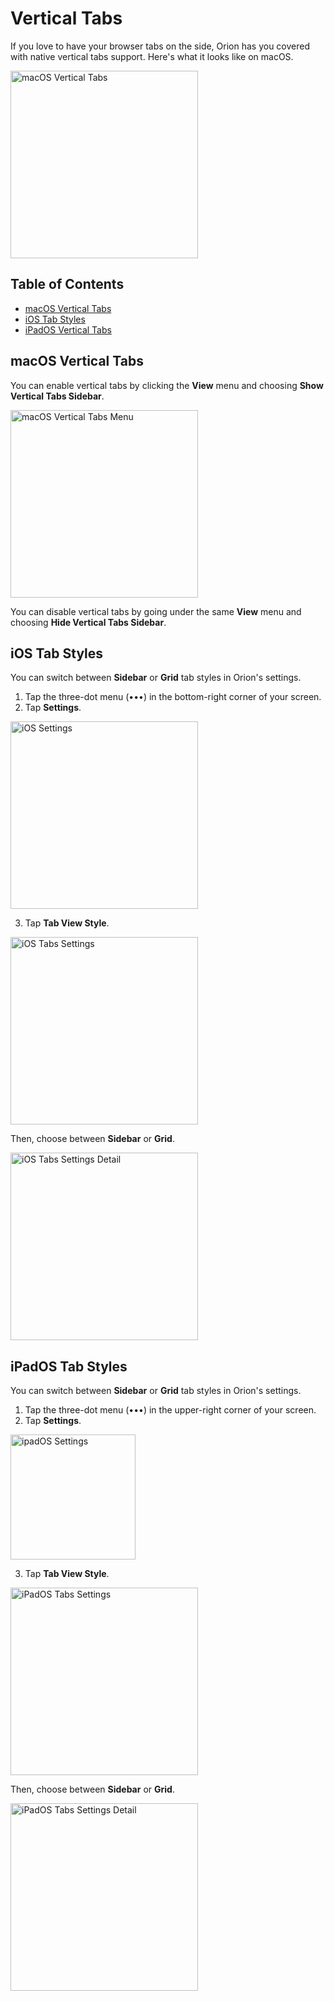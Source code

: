 # Vertical Tabs

If you love to have your browser tabs on the side, Orion has you covered with native vertical tabs support. Here's what it looks like on macOS.

<img src="./media/macos_vertical_tabs.gif" width="300" alt="macOS Vertical Tabs"><br />

## Table of Contents

- [macOS Vertical Tabs](#macos_vertical_tabs)
- [iOS Tab Styles](#ios_tab_styles)
- [iPadOS Vertical Tabs](#ipados_tab_styles)

<a name="macos_vertical_tabs"></a>
## macOS Vertical Tabs

You can enable vertical tabs by clicking the **View** menu and choosing **Show Vertical Tabs Sidebar**.

<img src="./media/macos_vertical_tabs_menu.png" width="300" alt="macOS Vertical Tabs Menu"><br />

You can disable vertical tabs by going under the same **View** menu and choosing **Hide Vertical Tabs Sidebar**.

<a name="ios_tab_styles"></a>
## iOS Tab Styles

You can switch between **Sidebar** or **Grid** tab styles in Orion's settings.

1. Tap the three-dot menu (•••) in the bottom-right corner of your screen.
2. Tap **Settings**.

<img src="./media/ios_settings.png" width="300" alt="iOS Settings"><br />

3. Tap **Tab View Style**.

<img src="./media/ios_tabs_settings.png" width="300" alt="iOS Tabs Settings"><br />

Then, choose between **Sidebar** or **Grid**.

<img src="./media/ios_tabs_settings_detail.png" width="300" alt="iOS Tabs Settings Detail"><br />

<a name="ipados_tab_styles"></a>
## iPadOS Tab Styles

You can switch between **Sidebar** or **Grid** tab styles in Orion's settings.

1. Tap the three-dot menu (•••) in the upper-right corner of your screen.
2. Tap **Settings**.

<img src="./media/ipados_settings.png" width="200" alt="ipadOS Settings"><br />

3. Tap **Tab View Style**.

<img src="./media/ipados_tabs_settings.png" width="300" alt="iPadOS Tabs Settings"><br />

Then, choose between **Sidebar** or **Grid**.

<img src="./media/ipados_tabs_settings_detail.png" width="300" alt="iPadOS Tabs Settings Detail"><br />